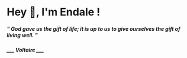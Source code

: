 <h1 title="head"> Hey 👋, I'm Endale !</h1>

**<h5><i>" God gave us the gift of life; it is up to us to give ourselves the gift of living well. "</i></h5>**

*<b>___ Voltaire ___</b>*
